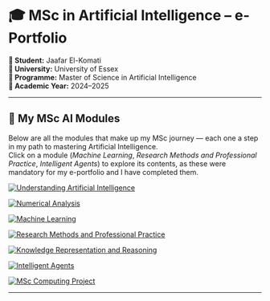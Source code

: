 # 🎓 MSc in Artificial Intelligence – e-Portfolio

**👤 Student:** Jaafar El-Komati  
**🏫 University:** University of Essex  
**📘 Programme:** Master of Science in Artificial Intelligence  
**📅 Academic Year:** 2024–2025  

---

## 📂 My MSc AI Modules

Below are all the modules that make up my MSc journey — each one a step in my path to mastering Artificial Intelligence.  
Click on a module (*Machine Learning*, *Research Methods and Professional Practice*, *Intelligent Agents*) to explore its contents, as these were mandatory for my e-portfolio and I have completed them.

<p align="left">
  <a href="./Understanding-Artificial-Intelligence/">
    <img src="https://img.shields.io/badge/Understanding_Artificial_Intelligence-lightgrey?style=for-the-badge" alt="Understanding Artificial Intelligence">
  </a>
</p>
<p align="left">
  <a href="./Numerical-Analysis/">
    <img src="https://img.shields.io/badge/Numerical_Analysis-lightgrey?style=for-the-badge" alt="Numerical Analysis">
  </a>
</p>
<p align="left">
  <a href="./Machine-Learning/">
    <img src="https://img.shields.io/badge/Machine_Learning-lightgrey?style=for-the-badge" alt="Machine Learning">
  </a>
</p>
<p align="left">
  <a href="./Research-Methods-and-Professional-Practice/">
    <img src="https://img.shields.io/badge/Research_Methods_and_Professional_Practice-lightgrey?style=for-the-badge" alt="Research Methods and Professional Practice">
  </a>
</p>
<p align="left">
  <a href="./Knowledge-Representation-and-Reasoning/">
    <img src="https://img.shields.io/badge/Knowledge_Representation_and_Reasoning-lightgrey?style=for-the-badge" alt="Knowledge Representation and Reasoning">
  </a>
</p>
<p align="left">
  <a href="./Intelligent-Agents/">
    <img src="https://img.shields.io/badge/Intelligent_Agents-lightgrey?style=for-the-badge" alt="Intelligent Agents">
  </a>
</p>
<p align="left">
  <a href="./MSc-Computing-Project/">
    <img src="https://img.shields.io/badge/MSc_Computing_Project-lightgrey?style=for-the-badge" alt="MSc Computing Project">
  </a>
</p>

---
